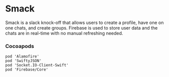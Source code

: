 # Smack

Smack is a slack knock-off that allows users to create a profile, have one on one chats, and create groups. Firebase is used to store user data and the chats are in real-time with no manual refreshing needed.

### Cocoapods

```
pod 'Alamofire'
pod 'SwiftyJSON'
pod 'Socket.IO-Client-Swift'
pod 'Firebase/Core'
```

